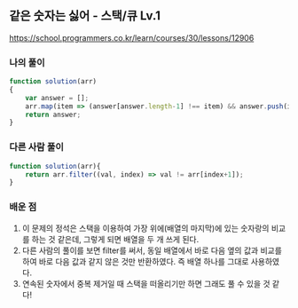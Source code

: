 ## 같은 숫자는 싫어 -  스택/큐 Lv.1

https://school.programmers.co.kr/learn/courses/30/lessons/12906

### 나의 풀이
```javascript
function solution(arr)
{
    var answer = [];
    arr.map(item => (answer[answer.length-1] !== item) && answer.push(item))
    return answer;
}
```

### 다른 사람 풀이

```javascript
function solution(arr){
    return arr.filter((val, index) => val != arr[index+1]);
}
```


### 배운 점
1. 이 문제의 정석은 스택을 이용하여 가장 위에(배열의 마지막)에 있는 숫자랑의 비교를 하는 것 같은데, 그렇게 되면 배열을 두 개 쓰게 된다.
2. 다른 사람의 풀이를 보면 filter를 써서, 동일 배열에서 바로 다음 옆의 값과 비교를 하여 바로 다음 값과 같지 않은 것만 반환하였다. 즉 배열 하나를 그대로 사용하였다.
3. 연속된 숫자에서 중복 제거일 때 스택을 떠올리기만 하면 그래도 풀 수 있을 것 같다!